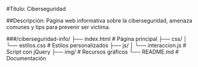 #Título: Ciberseguridad 

##Descripción: Pagina web informativa sobre la ciberseguridad, amenaza comunes y tips para prevenir ser victima.


###/ciberseguridad-info/
├── index.html         # Página principal
├── css/
│   └── estilos.css    # Estilos personalizados
├── js/
│   └── interaccion.js # Script con jQuery
├── img/               # Recursos gráficos
└── README.md          # Documentación

